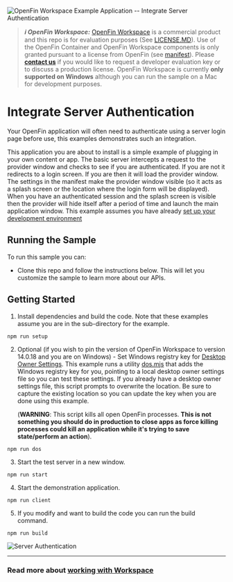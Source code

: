 ![OpenFin Workspace Example Application -- Integrate Server Authentication](../../assets/OpenFin-Workspace-Starter.png)

> **_:information_source: OpenFin Workspace:_** [OpenFin Workspace](https://www.openfin.co/workspace/) is a commercial product and this repo is for evaluation purposes (See [LICENSE.MD](LICENSE.MD)). Use of the OpenFin Container and OpenFin Workspace components is only granted pursuant to a license from OpenFin (see [manifest](public/manifest.fin.json)). Please [**contact us**](https://www.openfin.co/workspace/poc/) if you would like to request a developer evaluation key or to discuss a production license.
> OpenFin Workspace is currently **only supported on Windows** although you can run the sample on a Mac for development purposes.

# Integrate Server Authentication

Your OpenFin application will often need to authenticate using a server login page before use, this examples demonstrates such an integration.

This application you are about to install is a simple example of plugging in your own content or app. The basic server intercepts a request to the provider window and checks to see if you are authenticated. If you are not it redirects to a login screen. If you are then it will load the provider window. The settings in the manifest make the provider window visible (so it acts as a splash screen or the location where the login form will be displayed). When you have an authenticated session and the splash screen is visible then the provider will hide itself after a period of time and launch the main application window. This example assumes you have already [set up your development environment](https://developers.openfin.co/of-docs/docs/set-up-your-dev-environment)

## Running the Sample

To run this sample you can:

- Clone this repo and follow the instructions below. This will let you customize the sample to learn more about our APIs.

## Getting Started

1. Install dependencies and build the code. Note that these examples assume you are in the sub-directory for the example.

```shell
npm run setup
```

2. Optional (if you wish to pin the version of OpenFin Workspace to version 14.0.18 and you are on Windows) - Set Windows registry key for [Desktop Owner Settings](https://developers.openfin.co/docs/desktop-owner-settings).
   This example runs a utility [dos.mjs](./scripts/dos.mjs) that adds the Windows registry key for you, pointing to a local desktop owner
   settings file so you can test these settings. If you already have a desktop owner settings file, this script prompts to overwrite the location. Be sure to capture the existing location so you can update the key when you are done using this example.

   (**WARNING**: This script kills all open OpenFin processes. **This is not something you should do in production to close apps as force killing processes could kill an application while it's trying to save state/perform an action**).

```shell
npm run dos
```

3. Start the test server in a new window.

```shell
npm run start
```

4. Start the demonstration application.

```shell
npm run client
```

5. If you modify and want to build the code you can run the build command.

```shell
npm run build
```

![Server Authentication](openfin-integrate-server-authentication.gif)

---

### Read more about [working with Workspace](https://developers.openfin.co/of-docs/docs/overview-of-workspace)
